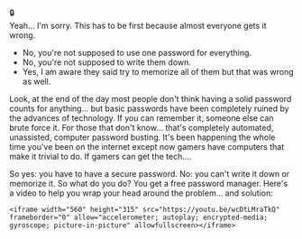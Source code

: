 🔒  
Yeah... I'm sorry. This has to be first because almost everyone gets it wrong. 

  - No, you're not supposed to use one password for everything.
  - No, you're not supposed to write them down.
  - Yes, I am aware they said try to memorize all of them but that was wrong as well.

Look, at the end of the day most people don't think having a solid password counts for anything... but basic passwords have been completely ruined by the advances of technology. If you can remember it, someone else can brute force it. For those that don't know... that's completely automated, unassisted, computer password busting. It's been happening the whole time you've been on the internet except now gamers have computers that make it trivial to do. If gamers can get the tech....

So yes: you have to have a secure password. No: you can't write it down or memorize it. So what do you do? You get a free password manager. Here's a video to help you wrap your head around the problem... and solution:  

    <iframe width="560" height="315" src="https://youtu.be/wcDtLMraTkQ" frameborder="0" allow="accelerometer; autoplay; encrypted-media; gyroscope; picture-in-picture" allowfullscreen></iframe>
